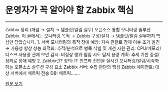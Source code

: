 # 운영자가 꼭 알아야 할 Zabbix 핵심

---

Zabbix 정리 (개념 → 설치 → 템플릿/알림 실무) 오픈소스 통합 모니터링 솔루션 Zabbix. 이 글에서는 모니터링 목적 → Zabbix 구성/설치 → 템플릿/알림 실무까지 핵심만 담았습니다. 1. 서버 모니터링의 목적 장애 예방: 지속 관찰로 잠재 이슈 조기 발견 → 가용성 향상 성능 최적화: 추적/분석으로 병목 식별 및 개선 자원 관리: CPU/메모리/디스크 사용량 관제 보안 감시: 비정상 행위·침입 시도 탐지 용량 계획: 추세 기반 증설/정리로 장애 예방 2. Zabbix란? 정의: IT 인프라 전반을 실시간 모니터링/알림/시각화하는 오픈소스 솔루션 구성 요소 Zabbix 서버: 수집·판단의 핵심 Zabbix 에이전트: 대상 서버에서 메트릭 전송 DB: 메트릭.......

[원문 보기](https://blog.naver.com/choidz_/224059752172?fromRss=true&trackingCode=rss)
